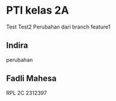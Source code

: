 # PTI kelas 2A

Test
Test2
Perubahan dari branch feature1

## Indira
perubahan

## Fadli Mahesa
RPL 2C
2312397
